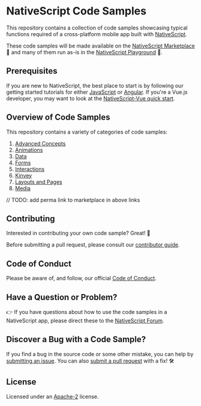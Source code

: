 # NativeScript Code Samples

This repository contains a collection of code samples showcasing typical functions required of a cross-platform mobile app built with [NativeScript](https://www.nativescript.org/).

These code samples will be made available on the [NativeScript Marketplace](https://market.nativescript.org/) 🏪 and many of them run as-is in the [NativeScript Playground](https://play.nativescript.org/) 🤸.

## Prerequisites

If you are new to NativeScript, the best place to start is by following our getting started tutorials for either [JavaScript](http://docs.nativescript.org/tutorial/chapter-0) or [Angular](http://docs.nativescript.org/angular/tutorial/ng-chapter-0). If you're a Vue.js developer, you may want to look at the [NativeScript-Vue quick start](https://nativescript-vue.org/en/docs/introduction/).


## Overview of Code Samples

This repository contains a variety of categories of code samples:

 1. [Advanced Concepts](https://market.nativescript.org/)
 2. [Animations](https://market.nativescript.org/)
 3. [Data](https://market.nativescript.org/)
 4. [Forms](https://market.nativescript.org/)
 5. [Interactions](https://market.nativescript.org/)
 6. [Kinvey](https://market.nativescript.org/)
 5. [Layouts and Pages](https://market.nativescript.org/)
 6. [Media](https://market.nativescript.org/)

// TODO: add perma link to marketplace in above links

## Contributing

Interested in contributing your own code sample? Great! 🎉

Before submitting a pull request, please consult our [contributor guide](CONTRIBUTING.md).

## Code of Conduct

Please be aware of, and follow, our official [Code of Conduct](https://github.com/NativeScript/codeofconduct).

## Have a Question or Problem?

👉 If you have questions about how to use the code samples in a NativeScript app, please direct these to the [NativeScript Forum](https://discourse.nativescript.org/).

## Discover a Bug with a Code Sample?

If you find a bug in the source code or some other mistake, you can help by [submitting an issue](https://github.com/NativeScript/code-samples/issues). You can also [submit a pull request](CONTRIBUTING.md) with a fix! 🛠️

## License

Licensed under an [Apache-2](LICENSE) license.